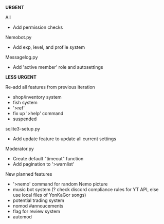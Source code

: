 **URGENT**

All
- Add permission checks

Nemobot.py
- Add exp, level, and profile system

Messagelog.py
- Add 'active member' role and autosettings


**LESS URGENT**

Re-add all features from previous iteration
- shop/inventory system
- fish system
- '>ref'
- fix up '>help' command
- suspended 

sqlite3-setup.py
- Add update feature to update all current settings


Moderator.py
- Create default "timeout" function
- Add pagination to '>warnlist'


New planned features
- '>nemo' command for random Nemo picture
- music bot system (? check discord compliance rules for YT API, else use local files of YonKaGor songs)
- potential trading system
- nomod #annoucements
- flag for review system
- automod
